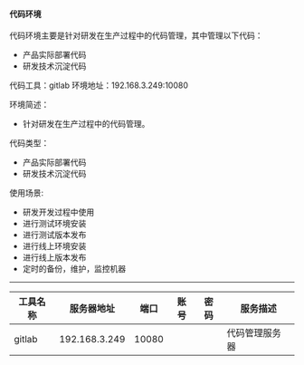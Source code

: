 #### 代码环境

代码环境主要是针对研发在生产过程中的代码管理，其中管理以下代码：
* 产品实际部署代码
* 研发技术沉淀代码

代码工具：gitlab
环境地址：192.168.3.249:10080

环境简述：
* 针对研发在生产过程中的代码管理。

代码类型：
* 产品实际部署代码
* 研发技术沉淀代码

使用场景:
* 研发开发过程中使用
* 进行测试环境安装
* 进行测试版本发布
* 进行线上环境安装
* 进行线上版本发布
* 定时的备份，维护，监控机器

---

|工具名称|服务器地址|端口|账号|密码|服务描述|
|-----|--------|----|---|---|------|
|gitlab|192.168.3.249|10080|||代码管理服务器|